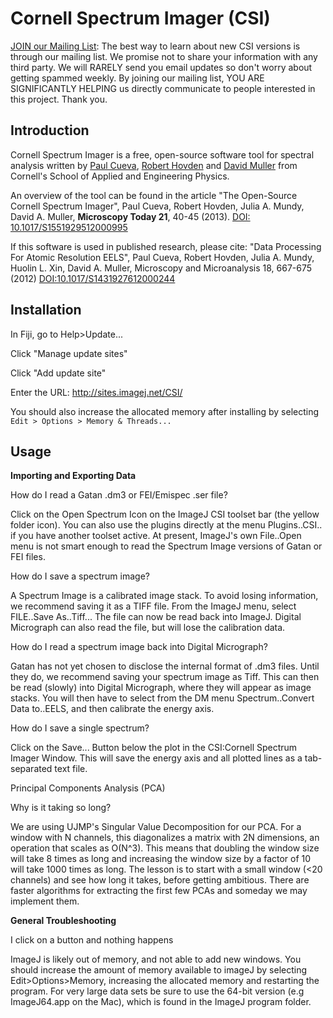 Cornell Spectrum Imager (CSI)
======
 
[JOIN our Mailing List](http://eepurl.com/blODF9): The best way to learn about new CSI versions is through our mailing list. We promise not to share your information with any third party. We will RARELY send you email updates so don't worry about getting spammed weekly. By joining our mailing list, YOU ARE SIGNIFICANTLY HELPING us directly communicate to people interested in this project. Thank you.
 
Introduction
------------
 
Cornell Spectrum Imager is a free, open-source software tool for spectral analysis written by [Paul Cueva](http://www.paulcueva.com/), [Robert Hovden](http://www.roberthovden.com) and [David Muller](http://muller.research.engineering.cornell.edu/) from Cornell's School of Applied and Engineering Physics.
 
An overview of the tool can be found in the article "The Open-Source Cornell Spectrum Imager", Paul Cueva, Robert Hovden, Julia A. Mundy, David A. Muller, **Microscopy Today 21**, 40-45 (2013). [DOI: 10.1017/S1551929512000995][DOI2]

If this software is used in published research, please cite: "Data Processing For Atomic Resolution EELS", Paul Cueva, Robert Hovden, Julia A. Mundy, Huolin L. Xin, David A. Muller, Microscopy and Microanalysis 18, 667-675 (2012) [DOI:10.1017/S1431927612000244](http://journals.cambridge.org/action/displayAbstract?fromPage=online&aid=8653673)
 
Installation
------------

In Fiji, go to Help>Update...

Click "Manage update sites"

Click "Add update site"

Enter the URL: http://sites.imagej.net/CSI/


You should also increase the allocated memory after installing by selecting `Edit > Options > Memory & Threads...`

Usage
------------

**Importing and Exporting Data**

How do I read a Gatan .dm3 or FEI/Emispec .ser file?

Click on the Open Spectrum Icon on the ImageJ CSI toolset bar (the yellow folder icon). You can also use the plugins directly at the menu Plugins..CSI.. if you have another toolset active. At present, ImageJ's own File..Open menu is not smart enough to read the Spectrum Image versions of Gatan or FEI files.

How do I save a spectrum image?

A Spectrum Image is a calibrated image stack. To avoid losing information, we recommend saving it as a TIFF file. From the ImageJ menu, select FILE..Save As..Tiff... The file can now be read back into ImageJ. Digital Micrograph can also read the file, but will lose the calibration data.

How do I read a spectrum image back into Digital Micrograph?

Gatan has not yet chosen to disclose the internal format of .dm3 files. Until they do, we recommend saving your spectrum image as Tiff. This can then be read (slowly) into Digital Micrograph, where they will appear as image stacks. You will then have to select from the DM menu Spectrum..Convert Data to..EELS, and then calibrate the energy axis.

How do I save a single spectrum?

Click on the Save... Button below the plot in the CSI:Cornell Spectrum Imager Window. This will save the energy axis and all plotted lines as a tab-separated text file.

Principal Components Analysis (PCA)

Why is it taking so long?

We are using UJMP's Singular Value Decomposition for our PCA. For a window with N channels, this diagonalizes a matrix with 2N dimensions, an operation that scales as O(N^3). This means that doubling the window size will take 8 times as long and increasing the window size by a factor of 10 will take 1000 times as long. The lesson is to start with a small window (<20 channels) and see how long it takes, before getting ambitious. There are faster algorithms for extracting the first few PCAs and someday we may implement them.

**General Troubleshooting**

I click on a button and nothing happens

ImageJ is likely out of memory, and not able to add new windows. You should increase the amount of memory available to imageJ by selecting Edit>Options>Memory, increasing the allocated memory and restarting the program. For very large data sets be sure to use the 64-bit version (e.g ImageJ64.app on the Mac), which is found in the ImageJ program folder.


[CSI]: https://github.com/pdcueva/cornell-spectrum-imager/
[Fiji]: http://imagej.net/Fiji
[CSI wiki]: https://code.google.com/archive/p/cornell-spectrum-imager/wikis/Home.wiki
[Paul Cueva]: http://www.paulcueva.com/
[Robert Hovden]: http://www.roberthovden.com/
[DOI]: https://dx.doi.org/DOI:10.1017/S1431927612000244
[DOI2]: https://dx.doi.org/10.1017/S1551929512000995
[FAQ]: https://code.google.com/archive/p/cornell-spectrum-imager/wikis/FrequentlyAskedQuestions.wiki
[IJ guide]: http://rsb.info.nih.gov/ij/docs/guide/user-guide.pdf
